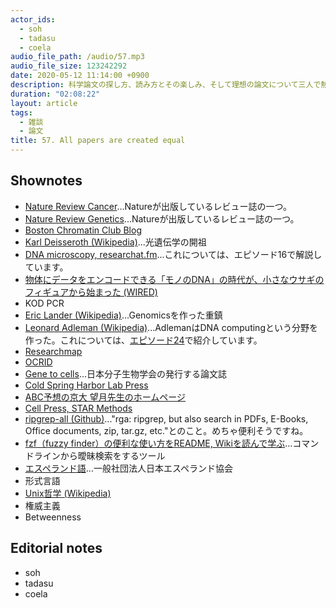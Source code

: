 ```yaml
---
actor_ids:
  - soh
  - tadasu
  - coela
audio_file_path: /audio/57.mp3
audio_file_size: 123242292
date: 2020-05-12 11:14:00 +0900
description: 科学論文の探し方、読み方とその楽しみ、そして理想の論文について三人で熱っぽく話しました。
duration: "02:08:22"
layout: article
tags:
  - 雑談
  - 論文
title: 57. All papers are created equal
---
```


## Shownotes
- [Nature Review Cancer](https://www.nature.com/nrc/)...Natureが出版しているレビュー誌の一つ。
- [Nature Review Genetics](https://www.nature.com/nrg/)...Natureが出版しているレビュー誌の一つ。
- [Boston Chromatin Club Blog](https://seeber.fas.harvard.edu/blog)
- [Karl Deisseroth (Wikipedia)](https://ja.wikipedia.org/wiki/%E3%82%AB%E3%83%BC%E3%83%AB%E3%83%BB%E3%83%80%E3%82%A4%E3%82%BB%E3%83%AD%E3%82%B9)...光遺伝学の開祖
- [DNA microscopy, researchat.fm](https://researchat.fm/episode/16)...これについては、エピソード16で解説しています。
- [物体にデータをエンコードできる「モノのDNA」の時代が、小さなウサギのフィギュアから始まった (WIRED)](https://wired.jp/2020/03/02/these-plastic-bunnies-got-a-dna-upgrade-next-up-the-world/)
- KOD PCR
- [Eric Lander (Wikipedia)](https://en.wikipedia.org/wiki/Eric_Lander)...Genomicsを作った重鎮
- [Leonard Adleman (Wikipedia)](https://en.wikipedia.org/wiki/Leonard_Adleman)...AdlemanはDNA computingという分野を作った。これについては、[エピソード24](https://researchat.fm/episode/24)で紹介しています。
- [Researchmap](https://researchmap.jp/)
- [OCRID](https://orcid.org/)
- [Gene to cells](https://www.mbsj.jp/gtc/)...日本分子生物学会の発行する論文誌
- [Cold Spring Harbor Lab Press](https://www.cshlpress.com/default.tpl?cart=1589264267820746297)
- [ABC予想の京大 望月先生のホームページ](http://www.kurims.kyoto-u.ac.jp/~motizuki/)
- [Cell Press, STAR Methods](https://www.cell.com/star-methods)
- [ripgrep-all (Github)](https://github.com/phiresky/ripgrep-all)..."rga: ripgrep, but also search in PDFs, E-Books, Office documents, zip, tar.gz, etc."とのこと。めちゃ便利そうですね。
- [fzf（fuzzy finder）の便利な使い方をREADME, Wikiを読んで学ぶ](https://wonderwall.hatenablog.com/entry/2017/10/06/063000)...コマンドラインから曖昧検索をするツール
- [エスペランド語](https://www.jei.or.jp/5hunkan-kouza/)...一般社団法人日本エスペランド協会
- 形式言語
- [Unix哲学 (Wikipedia)](https://ja.wikipedia.org/wiki/UNIX%E5%93%B2%E5%AD%A6)
- 権威主義
- Betweenness

## Editorial notes
- soh
- tadasu
- coela
